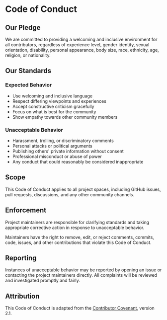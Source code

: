 # Code of Conduct

## Our Pledge

We are committed to providing a welcoming and inclusive environment for all contributors, regardless of experience level, gender identity, sexual orientation, disability, personal appearance, body size, race, ethnicity, age, religion, or nationality.

## Our Standards

### Expected Behavior

- Use welcoming and inclusive language
- Respect differing viewpoints and experiences
- Accept constructive criticism gracefully
- Focus on what is best for the community
- Show empathy towards other community members

### Unacceptable Behavior

- Harassment, trolling, or discriminatory comments
- Personal attacks or political arguments
- Publishing others' private information without consent
- Professional misconduct or abuse of power
- Any conduct that could reasonably be considered inappropriate

## Scope

This Code of Conduct applies to all project spaces, including GitHub issues, pull requests, discussions, and any other community channels.

## Enforcement

Project maintainers are responsible for clarifying standards and taking appropriate corrective action in response to unacceptable behavior.

Maintainers have the right to remove, edit, or reject comments, commits, code, issues, and other contributions that violate this Code of Conduct.

## Reporting

Instances of unacceptable behavior may be reported by opening an issue or contacting the project maintainers directly. All complaints will be reviewed and investigated promptly and fairly.

## Attribution

This Code of Conduct is adapted from the [Contributor Covenant](https://www.contributor-covenant.org), version 2.1.
